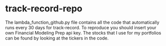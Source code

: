 # track-record-repo

The lambda_function_github.py file contains all the code that automatically runs every 30 days for track-record. To reproduce you should insert your own Financial Modeling Prep api key. The stocks that I use for my portfolios can be found by looking at the tickers in the code. 
